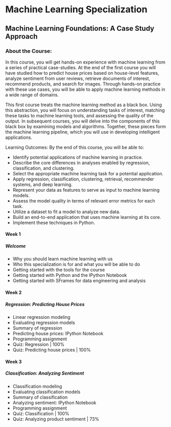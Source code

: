# Machine Learning Specialization
## Machine Learning Foundations: A Case Study Approach
### About the Course:
In this course, you will get hands-on experience with machine learning from a series of practical case-studies.  At the end of the first course you will have studied how to predict house prices based on house-level features, analyze sentiment from user reviews, retrieve documents of interest, recommend products, and search for images.  Through hands-on practice with these use cases, you will be able to apply machine learning methods in a wide range of domains.

This first course treats the machine learning method as a black box.  Using this abstraction, you will focus on understanding tasks of interest, matching these tasks to machine learning tools, and assessing the quality of the output. In subsequent courses, you will delve into the components of this black box by examining models and algorithms.  Together, these pieces form the machine learning pipeline, which you will use in developing intelligent applications.

Learning Outcomes:  By the end of this course, you will be able to:
- Identify potential applications of machine learning in practice.  
- Describe the core differences in analyses enabled by regression, classification, and clustering.
- Select the appropriate machine learning task for a potential application.  
- Apply regression, classification, clustering, retrieval, recommender systems, and deep learning.
- Represent your data as features to serve as input to machine learning models.
- Assess the model quality in terms of relevant error metrics for each task.
- Utilize a dataset to fit a model to analyze new data.
- Build an end-to-end application that uses machine learning at its core.  
- Implement these techniques in Python.

#### Week 1
##### Welcome
- Why you should learn machine learning with us
- Who this specialization is for and what you will be able to do
- Getting started with the tools for the course
- Getting started with Python and the IPython Notebook
- Getting started with SFrames for data engineering and analysis

#### Week 2
##### Regression: Predicting House Prices
- Linear regression modeling
- Evaluating regression models
- Summary of regression
- Predicting house prices: IPython Notebook
- Programming assignment
- Quiz: Regression | 100%
- Quiz: Predicting house prices | 100%


#### Week 3
##### Classification: Analyzing Sentiment
- Classification modeling
- Evaluating classification models
- Summary of classification
- Analyzing sentiment: IPython Notebook
- Programming assignment
- Quiz: Classification | 100%
- Quiz: Analyzing product sentiment | 73%
